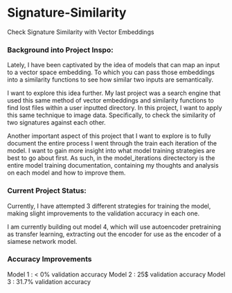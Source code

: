 # Signature-Similarity
Check Signature Similarity with Vector Embeddings

### Background into Project Inspo:
Lately, I have been captivated by the idea of models that can map an input 
to a vector space embedding. To which you can pass those embeddings into a
similarity functions to see how similar two inputs are semantically. 

I want to explore this idea further. My last project was a search engine that 
used this same method of vector embeddings and similarity functions to find lost 
files within a user inputted directory. In this project, I want to apply this 
same technique to image data. Specifically, to check the similarity of two signatures 
against each other.

Another important aspect of this project that I want to explore is to fully document
the entire process I went through the train each iteration of the model. I want to 
gain more insight into what model training strategies are best to go about first. 
As such, in the model_iterations directectory is the entire model training documentation,
containing my thoughts and analysis on each model and how to improve them. 

### Current Project Status:

Currently, I have attempted 3 different strategies for training the model, making slight
improvements to the validation accuracy in each one. 

I am currently building out model 4, which will use autoencoder pretraining as transfer 
learning, extracting out the encoder for use as the encoder of a siamese network model. 

### Accuracy Improvements 
Model 1 : < 0% validation accuracy
Model 2 : 25$ validation accuracy
Model 3 : 31.7% validation accuracy 


